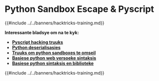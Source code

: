 # Python Sandbox Escape & Pyscript

{{#include ../../banners/hacktricks-training.md}}

**Interessante bladsye om na te kyk:**

- [**Pyscript hacking truuks**](pyscript.md)
- [**Python deserialisasies**](../../pentesting-web/deserialization/README.md)
- [**Truuks om python sandboxes te omseil**](bypass-python-sandboxes/README.md)
- [**Basiese python web versoeke sintaksis**](web-requests.md)
- [**Basiese python sintaksis en biblioteke**](basic-python.md)

{{#include ../../banners/hacktricks-training.md}}
